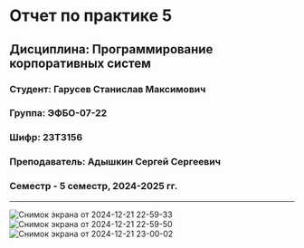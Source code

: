 # Отчет по практике 5
## Дисциплина: Программирование корпоративных систем
### Студент: Гарусев Станислав Максимович
### Группа: ЭФБО-07-22
### Шифр: 23Т3156
### Преподаватель: Адышкин Сергей Сергеевич
### Семестр - 5 семестр, 2024-2025 гг.
_____
![Снимок экрана от 2024-12-21 22-59-33](https://github.com/user-attachments/assets/ffb2d11b-a14d-4acd-8a6c-047eba2b9868)
![Снимок экрана от 2024-12-21 22-59-50](https://github.com/user-attachments/assets/ec3a48b7-7c29-4943-97bf-73ab7314647c)
![Снимок экрана от 2024-12-21 23-00-02](https://github.com/user-attachments/assets/a3232a10-250e-4741-ad38-ce54e6255af0)

